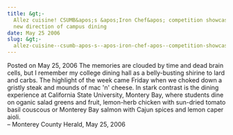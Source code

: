 ```yaml
---
title: &gt;-
  Allez cuisine! CSUMB&apos;s &apos;Iron Chef&apos; competition showcases the
  new direction of campus dining
date: May 25 2006
slug: &gt;-
  allez-cuisine--csumb-apos-s--apos-iron-chef-apos--competition-showcases-the-new-direction-of-campus-dining
---
```





<span class="date">Posted on May 25, 2006    </span>
The memories are clouded by time and dead brain cells, but I
remember my college dining hall as a belly-busting shirine to lard
and carbs. The highlight of the week came Friday when we choked
down a gristly steak and mounds of mac &apos;n&apos; cheese. In stark
contrast is the dining experience at California State University,
Montery Bay, where students dine on oganic salad greens and fruit,
lemon-herb chicken with sun-dried tomato basil couscous or Monterey
Bay salmon with Cajun spices and lemon caper aioli.<br>
&#x2013; Monterey County Herald, May 25, 2006<br/></br>




